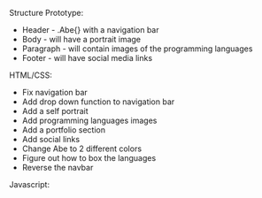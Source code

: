 Structure Prototype:

- Header - .Abe{} with a navigation bar
- Body - will have a portrait image
- Paragraph - will contain images of the programming languages
- Footer - will have social media links

HTML/CSS:

- Fix navigation bar
- Add drop down function to navigation bar
- Add a self portrait
- Add programming languages images
- Add a portfolio section
- Add social links
- Change Abe to 2 different colors
- Figure out how to box the languages
- Reverse the navbar

Javascript:
